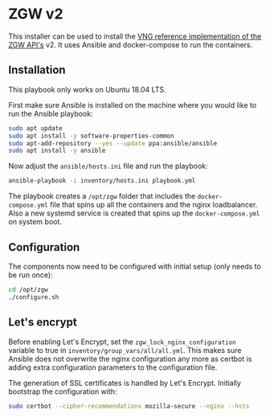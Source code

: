 # ZGW v2
This installer can be used to install the [VNG reference implementation of the ZGW API's](https://github.com/vng-realisatie/gemma-zaken) v2. It uses Ansible and docker-compose to run the containers.

## Installation
This playbook only works on Ubuntu 18.04 LTS.

First make sure Ansible is installed on the machine where you would like to run the Ansible playbook:

```bash
sudo apt update
sudo apt install -y software-properties-common
sudo apt-add-repository --yes --update ppa:ansible/ansible
sudo apt install -y ansible
```

Now adjust the `ansible/hosts.ini` file and run the playbook:

```bash
ansible-playbook -i inventory/hosts.ini playbook.yml
```

The playbook creates a `/opt/zgw` folder that includes the `docker-compose.yml` file that spins up all the containers and the nginx loadbalancer. Also a new systemd service is created that spins up the `docker-compose.yml` on system boot.

## Configuration
The components now need to be configured with initial setup (only needs to be run once):

```bash
cd /opt/zgw
./configure.sh
```

## Let's encrypt
Before enabling Let's Encrypt, set the `zgw_lock_nginx_configuration` variable to true in `inventory/group_vars/all/all.yml`. This makes sure Ansible does not overwrite the nginx configuration any more as certbot is adding extra configuration parameters to the configuration file.

The generation of SSL certificates is handled by Let's Encrypt. Initially bootstrap the configuration with:

```bash
sudo certbot --cipher-recommendations mozilla-secure --nginx --hsts
```
